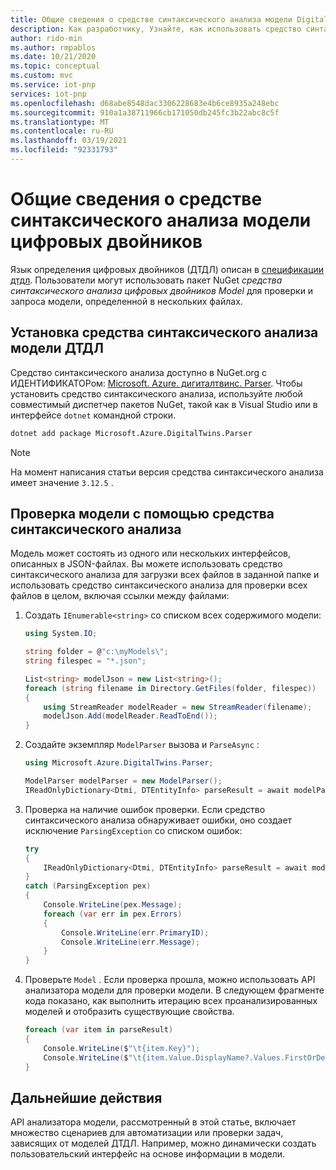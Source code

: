 ```yaml
---
title: Общие сведения о средстве синтаксического анализа модели Digital двойников | Документация Майкрософт
description: Как разработчику, Узнайте, как использовать средство синтаксического анализа ДТДЛ для проверки моделей.
author: rido-min
ms.author: rmpablos
ms.date: 10/21/2020
ms.topic: conceptual
ms.custom: mvc
ms.service: iot-pnp
services: iot-pnp
ms.openlocfilehash: d68abe8548dac3306228683e4b6ce8935a248ebc
ms.sourcegitcommit: 910a1a38711966cb171050db245fc3b22abc8c5f
ms.translationtype: MT
ms.contentlocale: ru-RU
ms.lasthandoff: 03/19/2021
ms.locfileid: "92331793"
---
```

# <a name="understand-the-digital-twins-model-parser"></a>Общие сведения о средстве синтаксического анализа модели цифровых двойников

Язык определения цифровых двойников (ДТДЛ) описан в [спецификации дтдл](https://github.com/Azure/opendigitaltwins-dtdl). Пользователи могут использовать пакет NuGet _средства синтаксического анализа цифровых двойников Model_ для проверки и запроса модели, определенной в нескольких файлах.

## <a name="install-the-dtdl-model-parser"></a>Установка средства синтаксического анализа модели ДТДЛ

Средство синтаксического анализа доступно в NuGet.org с ИДЕНТИФИКАТОРом: [Microsoft. Azure. дигиталтвинс. Parser](https://www.nuget.org/packages/Microsoft.Azure.DigitalTwins.Parser). Чтобы установить средство синтаксического анализа, используйте любой совместимый диспетчер пакетов NuGet, такой как в Visual Studio или в интерфейсе `dotnet` командной строки.

```bash
dotnet add package Microsoft.Azure.DigitalTwins.Parser
```

> [!NOTE]
> На момент написания статьи версия средства синтаксического анализа имеет значение `3.12.5` .

## <a name="use-the-parser-to-validate-a-model"></a>Проверка модели с помощью средства синтаксического анализа

Модель может состоять из одного или нескольких интерфейсов, описанных в JSON-файлах. Вы можете использовать средство синтаксического анализа для загрузки всех файлов в заданной папке и использовать средство синтаксического анализа для проверки всех файлов в целом, включая ссылки между файлами:

1. Создать `IEnumerable<string>` со списком всех содержимого модели:

    ```csharp
    using System.IO;

    string folder = @"c:\myModels\";
    string filespec = "*.json";

    List<string> modelJson = new List<string>();
    foreach (string filename in Directory.GetFiles(folder, filespec))
    {
        using StreamReader modelReader = new StreamReader(filename);
        modelJson.Add(modelReader.ReadToEnd());
    }
    ```

1. Создайте экземпляр `ModelParser` вызова и `ParseAsync` :

    ```csharp
    using Microsoft.Azure.DigitalTwins.Parser;

    ModelParser modelParser = new ModelParser();
    IReadOnlyDictionary<Dtmi, DTEntityInfo> parseResult = await modelParser.ParseAsync(modelJson);
    ```

1. Проверка на наличие ошибок проверки. Если средство синтаксического анализа обнаруживает ошибки, оно создает исключение `ParsingException` со списком ошибок:

    ```csharp
    try
    {
        IReadOnlyDictionary<Dtmi, DTEntityInfo> parseResult = await modelParser.ParseAsync(modelJson);
    }
    catch (ParsingException pex)
    {
        Console.WriteLine(pex.Message);
        foreach (var err in pex.Errors)
        {
            Console.WriteLine(err.PrimaryID);
            Console.WriteLine(err.Message);
        }
    }
    ```

1. Проверьте `Model` . Если проверка прошла, можно использовать API анализатора модели для проверки модели. В следующем фрагменте кода показано, как выполнить итерацию всех проанализированных моделей и отобразить существующие свойства.

    ```csharp
    foreach (var item in parseResult)
    {
        Console.WriteLine($"\t{item.Key}");
        Console.WriteLine($"\t{item.Value.DisplayName?.Values.FirstOrDefault()}");
    }
    ```

## <a name="next-steps"></a>Дальнейшие действия

API анализатора модели, рассмотренный в этой статье, включает множество сценариев для автоматизации или проверки задач, зависящих от моделей ДТДЛ. Например, можно динамически создать пользовательский интерфейс на основе информации в модели.
